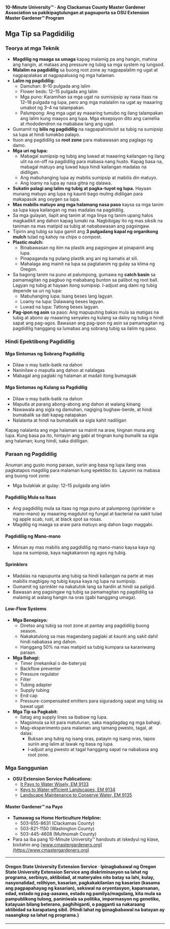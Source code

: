 #### 10-Minute University™ · Ang Clackamas County Master Gardener Association sa pakikipagtulungan at pagsuporta sa OSU Extension Master Gardener™ Program

## Mga Tip sa Pagdidilig

### Teorya at mga Teknik

- **Magdilig ng maaga sa umaga** kapag malamig pa ang hangin, mahina ang hangin, at mataas ang pressure ng tubig sa mga system ng lungsod.
- **Malalim na pagdidilig** sa buong root zone ay nagpapalalim ng ugat at nagpapalakas at nagpapalusog ng mga halaman.
- **Lalim ng pagdidilig:**
  - Damuhan: 8–10 pulgada ang lalim
  - Flower beds: 12–15 pulgada ang lalim
  - Mga puno: Karamihan sa mga ugat na sumisipsip ay nasa itaas na 12–18 pulgada ng lupa, pero ang mga malalalim na ugat ay maaaring umabot ng 3–4 na talampakan.
  - Palumpong: Ang mga ugat ay maaaring tumubo ng ilang talampakan ang lalim kung maayos ang lupa. Mga eksepsyon dito ang camellia at rhododendron na mababaw lang ang ugat.
- Gumamit ng **bilis ng pagdidilig** na nagpapahintulot sa tubig na sumipsip sa lupa at hindi tumakbo palayo.
- Ituon ang pagdidilig sa **root zone** para mabawasan ang paglago ng damo.
- **Mga uri ng lupa:**
  - Mabagal sumipsip ng tubig ang luwad at maaaring kailangan ng ilang ulit na on-off na pagdidilig para mabasa nang husto. Kapag basa na, mabagal matuyo ang luwad kaya hindi kailangan madalas na didiligan.
  - Ang mabuhanging lupa ay mabilis sumipsip at mabilis din matuyo.
  - Ang loamy na lupa ay nasa gitna ng dalawa.
- **Sukatin palagi ang lalim ng tubig at pagka-tuyot ng lupa.** Hayaan munang matuyo ang lupa ng kaunti bago muling didiligan para makapasok ang oxygen sa lupa.
- **Mas mabilis matuyo ang mga halamang nasa paso** kaysa sa mga tanim sa lupa kaya kailangan ng mas madalas na pagdidilig.
- Sa mga gulayan, ilapit ang tanim at mga linya ng tanim upang halos magkadikit ang dahon kapag lumaki na. Nagbibigay ito ng mas siksik na taniman na mas matipid sa tubig at nababawasan ang pagsingaw.
- Tipirin ang tubig sa lupa gamit ang **3 pulgadang kapal ng organikong mulch** tulad ng kahoy na chips o compost.
- **Plastic mulch:**
  - Binabawasan ng itim na plastik ang pagsingaw at pinapainit ang lupa.
  - Pinapaganda ng pulang plastik ang ani ng kamatis at sili.
  - Mahalaga ang mainit na lupa sa pagtatanim ng gulay sa klima ng Oregon.
- Sa bagong tanim na puno at palumpong, gumawa ng **catch basin** sa pamamagitan ng pagbuo ng mababang bunton sa palibot ng root ball. Lagyan ng tubig at hayaan itong sumipsip. I-adjust ang dami ng tubig depende sa uri ng lupa:
  - Mabuhanging lupa: Isang beses lang lagyan.
  - Loamy na lupa: Dalawang beses lagyan.
  - Luwad na lupa: Tatlong beses lagyan.
- **Pag-ipon ng asin** sa paso: Ang mapuputing bakas mula sa matigas na tubig at abono ay maaaring senyales ng kulang sa daloy ng tubig o hindi sapat ang pag-agos. Bawasan ang pag-ipon ng asin sa pamamagitan ng pagdidilig hanggang sa lumabas ang sobrang tubig sa ilalim ng paso.

### Hindi Epektibong Pagdidilig

#### Mga Sintomas ng Sobrang Pagdidilig

- Dilaw o may batik-batik na dahon
- Naninilaw o maputla ang dahon at nalalagas
- Mabagal ang paglaki ng halaman at madali itong bumagsak

#### Mga Sintomas ng Kulang sa Pagdidilig

- Dilaw o may batik-batik na dahon
- Maputla at parang abong-abong ang dahon at walang kinang
- Nawawala ang sigla ng damuhan, nagiging bughaw-berde, at hindi bumabalik sa dati kapag natapakan
- Nalalanta at hindi na bumabalik sa sigla kahit nadiligan

Kapag nalalanta ang mga halaman sa mainit na araw, tingnan muna ang lupa. Kung basa pa ito, hintayin ang gabi at tingnan kung bumalik sa sigla ang halaman; kung hindi, saka didiligan.

### Paraan ng Pagdidilig

Anuman ang gusto mong paraan, suriin ang basa ng lupa ilang oras pagkatapos magdilig para malaman kung epektibo ito. Layunin na mabasa ang buong root zone:

- Mga bulaklak at gulay: 12–15 pulgada ang lalim

#### Pagdidilig Mula sa Itaas

- Ang pagdidilig mula sa itaas ng mga puno at palumpong (sprinkler o mano-mano) ay maaaring magdulot ng fungal at bacterial na sakit tulad ng apple scab, rust, at black spot sa rosas.
- Magdilig ng maaga sa araw para matuyo ang dahon bago maggabi.

#### Pagdidilig ng Mano-mano

- Minsan ay mas mabilis ang pagdidilig ng mano-mano kaysa kaya ng lupa na sumipsip, kaya nagkakaroon ng agos ng tubig.

#### Sprinklers

- Madalas na napupunta ang tubig sa hindi kailangan na parte at mas mabilis magbigay ng tubig kaysa kaya ng lupa na sumipsip.
- Gumamit ng sprinkler na nakatutok lang sa hardin at hindi sa paligid.
- Bawasan ang pagsingaw ng tubig sa pamamagitan ng pagdidilig sa malamig at walang hangin na oras (gabi hanggang umaga).

#### Low-Flow Systems

- **Mga Benepisyo:**
  - Diretso ang tubig sa root zone at pantay ang pagdidilig buong season.
  - Nakakatulong sa mas magandang paglaki at kaunti ang sakit dahil hindi nababasa ang dahon.
  - Hanggang 50% na mas matipid sa tubig kumpara sa karaniwang paraan.
- **Mga Bahagi:**
  - Timer (mekanikal o de-baterya)
  - Backflow preventer
  - Pressure regulator
  - Filter
  - Tubing adapter
  - Supply tubing
  - End cap
  - Pressure-compensated emitters para siguradong sapat ang tubig sa bawat ugat
- **Mga Tip sa Pagkabit:**
  - Ilatag ang supply lines sa ibabaw ng lupa.
  - Magsimula sa kit para matutunan, saka magdagdag ng mga bahagi.
  - Mag-eksperimento para malaman ang tamang pwesto, tagal, at dalas:
    - Buksan ang tubig ng isang oras, patayin ng isang oras, tapos suriin ang lalim at lawak ng basa ng lupa.
    - I-adjust ang pwesto at tagal hanggang sapat na nababasa ang root zone.

### Mga Sanggunian

- **OSU Extension Service Publications:**
  - [It Pays to Water Wisely, EM 9133](https://catalog.extension.oregonstate.edu/)
  - [Keys to Water-efficient Landscapes, EM 9134](https://catalog.extension.oregonstate.edu/)
  - [Landscape Maintenance to Conserve Water, EM 9135](https://catalog.extension.oregonstate.edu/)

#### Master Gardener™ na Payo

- **Tumawag sa Home Horticulture Helpline:**
  - 503-655-8631 (Clackamas County)
  - 503-821-1150 (Washington County)
  - 503-445-4608 (Multnomah County)
- Para sa iba pang 10-Minute University™ handouts at iskedyul ng klase, bisitahin ang [www.cmastergardeners.org](https://www.cmastergardeners.org)

---

#### Oregon State University Extension Service · Ipinagbabawal ng Oregon State University Extension Service ang diskriminasyon sa lahat ng programa, serbisyo, aktibidad, at materyales nito batay sa lahi, kulay, nasyonalidad, relihiyon, kasarian, pagkakakilanlan ng kasarian (kasama ang pagpapahayag ng kasarian), sekswal na oryentasyon, kapansanan, edad, estado ng pag-aasawa, estado ng pamilya/magulang, kita mula sa pampublikong tulong, paniniwala sa politika, impormasyon ng genetiko, katayuan bilang beterano, paghihiganti, o pagganti sa nakaraang aktibidad sa karapatang sibil. (Hindi lahat ng ipinagbabawal na batayan ay naaangkop sa lahat ng programa.)
---